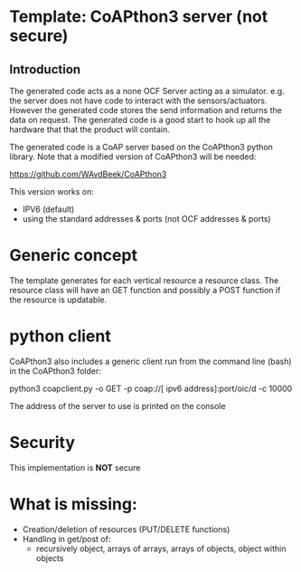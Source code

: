 # Template: CoAPthon3 server (not secure)

## Introduction
The generated code acts as a none OCF Server acting as a simulator.
e.g. the server does not have code to interact with the sensors/actuators.
However the generated code stores the send information and returns the data on request.
The generated code is a good start to hook up all the hardware that that the product will contain.

The generated code is a CoAP server based on the CoAPthon3 python library.
Note that a modified version of CoAPthon3 will be needed:

https://github.com/WAvdBeek/CoAPthon3

This version works on:
- IPV6 (default)
- using the standard addresses & ports (not OCF addresses & ports)

# Generic concept
The template generates for each vertical resource a resource class.
The resource class will have an GET function and possibly a POST function if the resource is updatable.


# python client

CoAPthon3 also includes a generic client
run from the command line (bash) in the CoAPthon3 folder:

python3 coapclient.py -o GET -p  coap://[ ipv6 address]:port/oic/d -c 10000

The address of the server to use is printed on the console


# Security
This implementation is __NOT__ secure

# What is missing:
- Creation/deletion of resources (PUT/DELETE functions)
- Handling in get/post of:
    - recursively object, arrays of arrays, arrays of objects, object within objects





